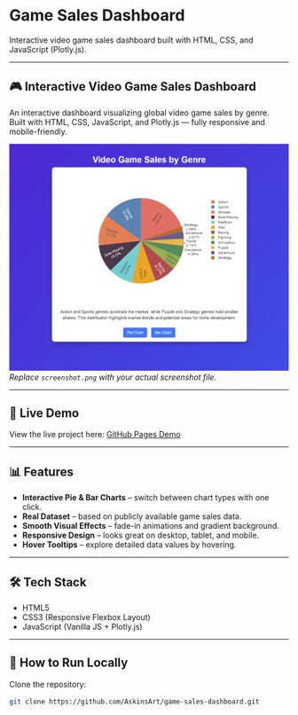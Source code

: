 # Game Sales Dashboard

Interactive video game sales dashboard built with HTML, CSS, and JavaScript (Plotly.js).

---

## 🎮 Interactive Video Game Sales Dashboard
An interactive dashboard visualizing global video game sales by genre.  
Built with HTML, CSS, JavaScript, and Plotly.js — fully responsive and mobile-friendly.

![Game Sales Dashboard Screenshot](download.png)  
*Replace `screenshot.png` with your actual screenshot file.*

---

## 🔗 Live Demo
View the live project here: [GitHub Pages Demo](https://askinsart.github.io/game-sales-dashboard/)

---

## 📊 Features
- **Interactive Pie & Bar Charts** – switch between chart types with one click.  
- **Real Dataset** – based on publicly available game sales data.  
- **Smooth Visual Effects** – fade-in animations and gradient background.  
- **Responsive Design** – looks great on desktop, tablet, and mobile.  
- **Hover Tooltips** – explore detailed data values by hovering.

---

## 🛠️ Tech Stack
- HTML5  
- CSS3 (Responsive Flexbox Layout)  
- JavaScript (Vanilla JS + Plotly.js)  

---

## 🚀 How to Run Locally
Clone the repository:  
```bash
git clone https://github.com/AskinsArt/game-sales-dashboard.git
```
